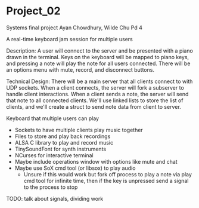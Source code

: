 # Project_02
Systems final project 
Ayan Chowdhury, Wilde Chu
Pd 4

A real-time keyboard jam session for multiple users

Description:
A user will connect to the server and be presented with a piano drawn in the terminal. Keys on the keyboard will be mapped to piano keys, and pressing a note will play the note for all users connected. There will be an options menu with mute, record, and disconnect buttons.

Technical Design:
There will be a main server that all clients connect to with UDP sockets. When a client connects, the server will fork a subserver to handle client interactions. When a client sends a note, the server will send that note to all connected clients. We'll use linked lists to store the list of clients, and we'll create a struct to send note data from client to server.


 Keyboard that multiple users can play
  - Sockets to have multiple clients play music together
  - Files to store and play back recordings
  - ALSA C library to play and record music
  - TinySoundFont for synth instruments
  - NCurses for interactive terminal
  - Maybe include operations window with options like mute and chat
  - Maybe use SoX cmd tool (or libsox) to play audio
    - Unsure if this would work but fork off process to play a note via play cmd tool for infinite time, then if the key is unpressed send a signal to the process to stop 


TODO: talk about signals, dividing work
